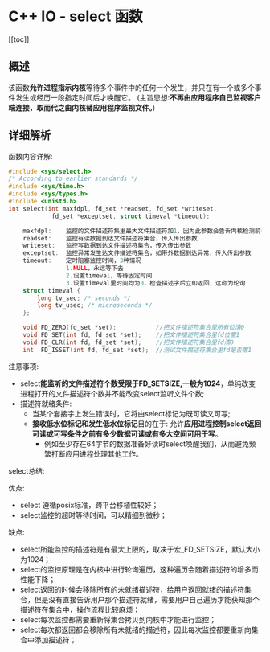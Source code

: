 # C++ IO - select 函数

[[toc]]

## 概述

该函数**允许进程指示内核**等待多个事件中的任何一个发生，并只在有一个或多个事件发生或经历一段指定时间后才唤醒它。
(主旨思想:**不再由应用程序自己监视客户端连接，取而代之由内核替应用程序监视文件。**)

## 详细解析

函数内容详解:

```cpp
#include <sys/select.h>
/* According to earlier standards */
#include <sys/time.h>
#include <sys/types.h>
#include <unistd.h>
int select(int maxfdpl, fd_set *readset, fd_set *writeset,
			fd_set *exceptset, struct timeval *timeout);

	maxfdpl: 	监控的文件描述符集里最大文件描述符加1，因为此参数会告诉内核检测前多少个文件描述符的状态
	readset: 	监控有读数据到达文件描述符集合，传入传出参数
	writeset: 	监控写数据到达文件描述符集合，传入传出参数
	exceptset: 	监控异常发生达文件描述符集合，如带外数据到达异常，传入传出参数
	timeout: 	定时阻塞监控时间，3种情况
				1.NULL，永远等下去
				2.设置timeval，等待固定时间
				3.设置timeval里时间均为0，检查描述字后立即返回，这称为轮询
	struct timeval {
		long tv_sec; /* seconds */
		long tv_usec; /* microseconds */
	};

    void FD_ZERO(fd_set *set); 			 //把文件描述符集合里所有位清0
    void FD_SET(int fd, fd_set *set); 	 //把文件描述符集合里fd位置1
	void FD_CLR(int fd, fd_set *set); 	 //把文件描述符集合里fd清0
	int  FD_ISSET(int fd, fd_set *set);  //测试文件描述符集合里fd是否置1

```

注意事项:

* select**能监听的文件描述符个数受限于FD_SETSIZE,一般为1024**，单纯改变进程打开的文件描述符个数并不能改变select监听文件个数;
* 描述符就绪条件:
    * 当某个套接字上发生错误时，它将由select标记为既可读又可写;
    * **接收低水位标记和发生低水位标记**目的在于: 允许**应用进程控制select返回可读或可写条件之前有多少数据可读或有多大空间可用于写**。
        * 例如至少存在64字节的数据准备好读时select唤醒我们，从而避免频繁打断应用进程处理其他工作。


select总结: 

优点: 
* select 遵循posix标准，跨平台移植性较好；
* select监控的超时等待时间，可以精细到微秒；

缺点: 
* select所能监控的描述符是有最大上限的，取决于宏_FD_SETSIZE，默认大小为1024；
* select的监控原理是在内核中进行轮询遍历，这种遍历会随着描述符的增多而性能下降；
* select返回的时候会移除所有的未就绪描述符，给用户返回就绪的描述符集合，但是没有直接告诉用户那个描述符就绪，需要用户自己遍历才能获知那个描述符在集合中，操作流程比较麻烦；
* select每次监控都需要重新将集合拷贝到内核中才能进行监控；
* select每次都返回都会移除所有未就绪的描述符，因此每次监控都要重新向集合中添加描述符；

